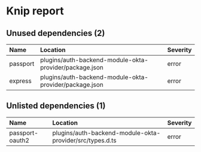 # Knip report

## Unused dependencies (2)

| Name     | Location     | Severity |
| :------- | :----------- | :------- |
| passport | plugins/auth-backend-module-okta-provider/package.json | error    |
| express  | plugins/auth-backend-module-okta-provider/package.json | error    |

## Unlisted dependencies (1)

| Name            | Location       | Severity |
| :-------------- | :------------- | :------- |
| passport-oauth2 | plugins/auth-backend-module-okta-provider/src/types.d.ts | error    |

